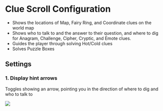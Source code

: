 # Clue Scroll Configuration

* Shows the locations of Map, Fairy Ring, and Coordinate clues on the world map
* Shows who to talk to and the answer to their question, and where to dig for Anagram, Challenge, Cipher, Cryptic, and Emote clues.
* Guides the player through solving Hot/Cold clues
* Solves Puzzle Boxes

## Settings

### 1. Display hint arrows

Toggles showing an arrow, pointing you in the direction of where to dig and who to talk to

![](https://user-images.githubusercontent.com/5115805/38457861-45272dc4-3a96-11e8-9d7a-98b317758af8.gif)